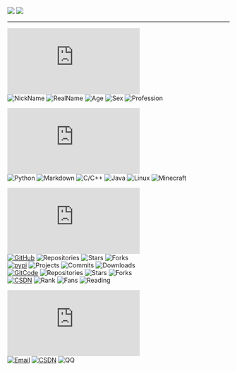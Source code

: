 ![](https://github-readme-stats.vercel.app/api?username=Xiaokang2022&theme=transparent&show_icons=true&include_all_commits=true&rank_icon=github)
![](https://github-readme-stats.vercel.app/api/top-langs/?username=Xiaokang2022&layout=compact&hide_border=false&theme=transparent&show_icons=true)

---

![Who](https://img.shields.io/badge/我的信息-我是啥-white?style=for-the-badge&logo=about.me)  
![NickName](https://img.shields.io/badge/NickName-小康2022-orange)
![RealName](https://img.shields.io/badge/RealName-Null%20(●'◡'●)-purple)
![Age](https://img.shields.io/badge/Age-19-blue)
![Sex](https://img.shields.io/badge/Sex-♂-green)
![Profession](https://img.shields.io/badge/Profession-Student-yellow)

![Learn](https://img.shields.io/badge/我的能力-学了啥-white?style=for-the-badge&logo=about.me)  
![Python](https://img.shields.io/badge/Python-烂熟于心-orange?style=flat&logo=python)
![Markdown](https://img.shields.io/badge/Markdown-炉火纯青-purple?logo=markdown)
![C/C++](https://img.shields.io/badge/C&C++-熟练掌握-blue?logo=c)
![Java](https://img.shields.io/badge/Java-渐入佳境-green?logo=oracle)
![Linux](https://img.shields.io/badge/Linux-初窥门径-yellow?logo=linux)
![Minecraft](https://img.shields.io/badge/Minecraft-略知一二-grey?logo=minecraft)

![Done](https://img.shields.io/badge/我的实战-干了啥-white?style=for-the-badge&logo=about.me)  
[![GitHub](https://img.shields.io/badge/GitHub-Xiaokang2022-purple?logo=github)](https://github.com/Xiaokang2022)
![Repositories](https://img.shields.io/badge/Repositories-1-blue)
![Stars](https://img.shields.io/badge/Stars-2-green)
![Forks](https://img.shields.io/badge/Forks-0-yellow)  
[![pypi](https://img.shields.io/badge/PyPi-XiaoKang2022-purple?logo=pypi)](https://pypi.org/user/XiaoKang2022)
![Projects](https://img.shields.io/badge/Projects-1-blue)
![Commits](https://img.shields.io/badge/Commits-100+-green)
![Downloads](https://img.shields.io/badge/Downloads-6k-yellow)  
[![GitCode](https://img.shields.io/badge/GitCode-小康2022-purple)](https://gitcode.net/weixin_62651706)
![Repositories](https://img.shields.io/badge/Repositories-12-blue)
![Stars](https://img.shields.io/badge/Stars-13-green)
![Forks](https://img.shields.io/badge/Forks-1-yellow)  
[![CSDN](https://img.shields.io/badge/CSDN-小康2022-purple)](https://xiaokang2022.blog.csdn.net)
![Rank](https://img.shields.io/badge/Rank-13k-blue)
![Fans](https://img.shields.io/badge/Fans-4k-green)
![Reading](https://img.shields.io/badge/Reading-191k-yellow)

![Contact](https://img.shields.io/badge/联系方式-咋找我-white?style=for-the-badge&logo=about.me)  
[![Email](https://img.shields.io/badge/Email-2951256653@qq.com-blue?style=social)](mailto:2951256653@qq.com)
[![CSDN](https://img.shields.io/badge/CSDN-小康2022-red?style=social)](https://xiaokang2022.blog.csdn.net)
![QQ](https://img.shields.io/badge/QQ-2951256653-green?style=social)
